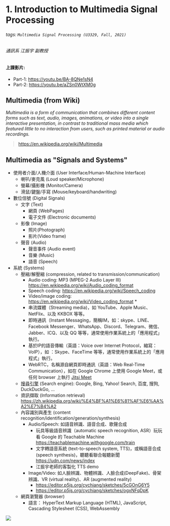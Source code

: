 # 1. Introduction to Multimedia Signal Processing

###### tags: `Multimedia Signal Processing (U3329, Fall, 2021)`
###### 通訊系 江振宇 副教授


#### 上課影片:
* Part-1: https://youtu.be/BA-8QNe1sN4
* Part-2: https://youtu.be/aZSn0WtXM0g

## Multimedia (from Wiki)
*Multimedia is a form of communication that combines different content forms such as text, audio, images, animations, or video into a single interactive presentation, in contrast to traditional mass media which featured little to no interaction from users, such as printed material or audio recordings.*
> https://en.wikipedia.org/wiki/Multimedia

## Multimedia as "Signals and Systems"
* 使用者介面/人機介面 (User Interface/Human-Machine Interface)
    * 喇叭/麥克風 (Loud speaker/Microphone)
    * 螢幕/攝影機 (Monitor/Camera)
    * 滑鼠/鍵盤/手寫 (Mouse/keyboard/handwriting)
* 數位信號 (Digital Signals)
    * 文字 (Text)
        * 網頁 (WebPages)
        * 電子文件 (Electronic documents)
    * 影像 (Image)
        * 照片(Photograph)
        * 影片(Video frame)
    * 聲音 (Audio)
        * 聲音事件 (Audio event)
        * 音樂 (Music)
        * 語音 (Speech)
* 系統 (Systems)
    * 壓縮/解壓縮 (compression, related to transmission/communication)
      * Audio coding: MP3 (MPEG-2 Audio Layer III) https://en.wikipedia.org/wiki/Audio_coding_format
      * Speech coding: https://en.wikipedia.org/wiki/Speech_coding
      * Video/image coding: https://en.wikipedia.org/wiki/Video_coding_format      * 
      * 串流媒體（Streaming media)，如 YouTube、Apple Music、NetFlix、以及 KKBOX 等等。
      * 即時通訊（Instant Messaging，簡稱IM，如：skype、LINE、Facebook Messenger、WhatsApp、Discord、Telegram、微信、Jabber、ICQ、以及 QQ 等等，通常使用作業系統上的「應用程式」執行。
      * 基於IP的語音傳輸（英語：Voice over Internet Protocol，縮寫：VoIP），如 ：Skype、FaceTime 等等，通常使用作業系統上的「應用程式」執行。
      * WebRTC，名稱源自網頁即時通訊（英語：Web Real-Time Communication），如在 Google Chrome 上使用 Google Meet，或任何 browser 上執行 [Jitsi Meet](https://jitsi.org/)
    * [搜尋引擎](https://zh.wikipedia.org/wiki/%E6%90%9C%E7%B4%A2%E5%BC%95%E6%93%8E) (Search engine): Google, Bing, Yahoo! Search, 百度, 搜狗, DuckDuckGo, ...
    * 資訊擷取 (Information retrieval) https://zh.wikipedia.org/wiki/%E4%BF%A1%E6%81%AF%E6%AA%A2%E7%B4%A2
    * 內容識別與產生 (content recognition/identification/generation/synthesis)
      * Audio/Speech: 如語音辨識、語音合成、歌聲合成
         * 玩具等級語音辨識（automatic speech recognition, ASR）玩玩看 Google 的 Teachable Machine https://teachablemachine.withgoogle.com/train
         * 文字轉語音系統 (text-to-speech system, TTS)，或稱語音合成 (speech synthesis)，聽聽看聯合報聽新聞 https://udn.com/news/index
         * 江振宇老師的客製化 TTS demo
      * Image/Video: 如人臉辨識、物體辨識、人臉合成(DeepFake)、骨架辨識、VR (virtual reality)、AR (augmented reality)
         * https://editor.p5js.org/cychiang/sketches/5cGOnG6Y5 
         * https://editor.p5js.org/cychiang/sketches/ogxNFqDpK
    * 網頁瀏覽器 (browser)
      * 語言： HyperText Markup Language (HTML), JavaScript, Cascading Stylesheet (CSS), WebAssembly
    
![](https://i.imgur.com/HoaWsh7.png)













